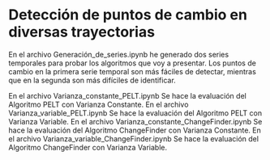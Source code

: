 # Detección de puntos de cambio en diversas trayectorias

En el archivo Generación_de_series.ipynb he generado dos series temporales para probar los algoritmos que voy a presentar. Los puntos de cambio en la primera serie temporal son más fáciles de detectar,
mientras que en la segunda son más difíciles de identificar.

En el archivo Varianza_constante_PELT.ipynb Se hace la evaluación del Algoritmo PELT con Varianza Constante.
En el archivo Varianza_variable_PELT.ipynb Se hace la evaluación del Algoritmo PELT con Varianza Variable.
En el archivo Varianza_constante_ChangeFinder.ipynb Se hace la evaluación del Algoritmo ChangeFinder con Varianza Constante.
En el archivo Varianza_variable_ChangeFinder.ipynb Se hace la evaluación del Algoritmo ChangeFinder con Varianza Variable.